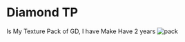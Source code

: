 # Diamond TP
Is My Texture Pack of GD, I have Make
Have 2 years
![pack](https://github.com/user-attachments/assets/e669699c-bcdb-402d-a94e-2b6b83713734)


